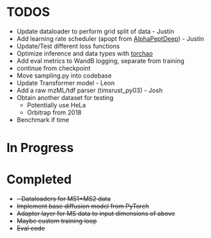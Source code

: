 # TODOS
- Update dataloader to perform grid split of data - Justin
- Add learning rate scheduler (apopt from [AlphaPeptDeep](https://github.com/MannLabs/alphapeptdeep/blob/5cb3d2c8da526e38c6dd94f370409a751da282de/peptdeep/model/model_interface.py#L34-L162)) - Justin
- Update/Test different loss functions
- Optimize inference and data types with [torchao](https://pytorch.org/blog/pytorch-native-architecture-optimization/)
- Add eval metrics to WandB logging, separate from training
- continue from checkpoint
- Move sampling.py into codebase
- Update Transformer model - Leon
- Add a raw mzML/tdf parser (timsrust_py03) - Josh
- Obtain another dataset for testing
  - Potentially use HeLa
  - Orbitrap from 2018
- Benchmark if time

# In Progress

# Completed
- ~~- Dataloaders for MS1+MS2 data~~
- ~~Implement base diffusion model from PyTorch~~
- ~~Adapter layer for MS data to input dimensions of above~~
- ~~Maybe custom training loop~~
- ~~Eval code~~
